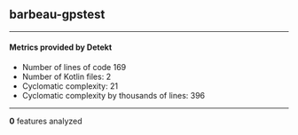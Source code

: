 ## barbeau-gpstest
----
#### Metrics provided by Detekt
* Number of lines of code 169
* Number of Kotlin files: 2
* Cyclomatic complexity: 21
* Cyclomatic complexity by thousands of lines: 396 

----
**0** features analyzed



